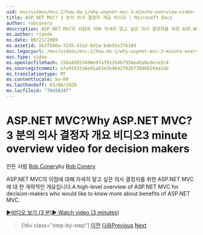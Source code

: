 ```yaml
---
uid: mvc/videos/mvc-2/how-do-i/why-aspnet-mvc-3-minute-overview-video-for-decision-makers
title: ASP.NET MVC? 3 분의 의사 결정자 개요 비디오 | Microsoft Docs
author: robconery
description: ASP.NET MVC의 이점에 대해 자세히 알고 싶은 의사 결정자를 위한 ASP.NET MVC에 대 한 개략적인 개요입니다.
ms.author: riande
ms.date: 08/21/2009
ms.assetid: 5b3fb86a-3245-41a3-bd1a-bde92e37b18d
msc.legacyurl: /mvc/videos/mvc-2/how-do-i/why-aspnet-mvc-3-minute-overview-video-for-decision-makers
msc.type: video
ms.openlocfilehash: 158a49553490e9faf01264b7934e48a8edece2c4
ms.sourcegitcommit: e7e91932a6e91a63e2e46417626f39d6b244a3ab
ms.translationtype: MT
ms.contentlocale: ko-KR
ms.lasthandoff: 03/06/2020
ms.locfileid: "78450347"
---
```

# <a name="why-aspnet-mvc-3-minute-overview-video-for-decision-makers"></a><span data-ttu-id="9482d-104">ASP.NET MVC?</span><span class="sxs-lookup"><span data-stu-id="9482d-104">Why ASP.NET MVC?</span></span> <span data-ttu-id="9482d-105">3 분의 의사 결정자 개요 비디오</span><span class="sxs-lookup"><span data-stu-id="9482d-105">3 minute overview video for decision makers</span></span>

<span data-ttu-id="9482d-106">만든 사람 [Rob Conery](https://github.com/robconery)</span><span class="sxs-lookup"><span data-stu-id="9482d-106">by [Rob Conery](https://github.com/robconery)</span></span>

<span data-ttu-id="9482d-107">ASP.NET MVC의 이점에 대해 자세히 알고 싶은 의사 결정자를 위한 ASP.NET MVC에 대 한 개략적인 개요입니다.</span><span class="sxs-lookup"><span data-stu-id="9482d-107">A high-level overview of ASP.NET MVC for decision-makers who would like to know more about benefits of ASP.NET MVC.</span></span>

[<span data-ttu-id="9482d-108">&#9654;비디오 보기 (3 분)</span><span class="sxs-lookup"><span data-stu-id="9482d-108">&#9654; Watch video (3 minutes)</span></span>](https://channel9.msdn.com/Blogs/ASP-NET-Site-Videos/why-aspnet-mvc-3-minute-overview-video-for-decision-makers)

> [!div class="step-by-step"]
> <span data-ttu-id="9482d-109">[이전](what-is-aspnet-mvc-80-minute-technical-video-for-developers-building-nerddinner.md)
> [다음](aspnet-mvc-how-10-minute-technical-video-for-developers.md)</span><span class="sxs-lookup"><span data-stu-id="9482d-109">[Previous](what-is-aspnet-mvc-80-minute-technical-video-for-developers-building-nerddinner.md)
[Next](aspnet-mvc-how-10-minute-technical-video-for-developers.md)</span></span>
